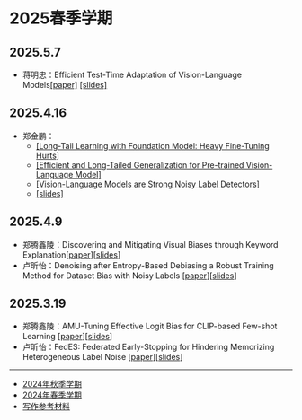 # 2025春季学期
## 2025.5.7
- 蒋明忠：Efficient Test-Time Adaptation of Vision-Language Models[[paper]]() [[slides]](./assets/slides/2025.5.7组会-蒋明忠.pdf)
## 2025.4.16
- 郑金鹏：
  - [[Long-Tail Learning with Foundation Model: Heavy Fine-Tuning Hurts]](https://github.com/shijxcs/LIFT)
  - [[Efficient and Long-Tailed Generalization for Pre-trained Vision-Language Model]](https://github.com/shijxcs/Candle)
  - [[Vision-Language Models are Strong Noisy Label Detectors]](https://github.com/HotanLee/DeFT)
  - [[slides]](./assets/slides/20250416-郑金鹏.pdf)
## 2025.4.9
- 郑腾鑫陵：Discovering and Mitigating Visual Biases through Keyword Explanation[[paper](./assets/papers/Discovering%20and%20Mitigating%20Visual%20Biases%20through%20Keyword%20Explanation.pdf)][[slides](./assets/slides/20250409-zhengtxl.pdf)]
- 卢昕怡：Denoising after Entropy-Based Debiasing a Robust Training Method for Dataset Bias with Noisy Labels [[paper](./assets/papers/Denoising%20after%20Entropy%20Based%20Debiasing.pdf)][[slides](./assets/slides/2025.04.09组会%20卢昕怡.pdf)]
## 2025.3.19
- 郑腾鑫陵：AMU-Tuning Effective Logit Bias for CLIP-based Few-shot Learning [[paper](./assets/papers/AMU-Tuning%20Effective%20Logit%20Bias%20for%20CLIP-based%20Few-shot%20Learning.pdf)][[slides](./assets/slides/2025.3.19组会%20郑腾鑫陵.pdf)]
- 卢昕怡：FedES: Federated Early-Stopping for Hindering Memorizing Heterogeneous Label Noise [[paper](./assets/papers/FedES%20Federated%20Early-Stopping%20for%20Hindering%20Memorizing%20Heterogeneous%20label%20noise.pdf)][[slides](./assets/slides/2025.03.19组会%20卢昕怡%20.pdf)]

---

- [2024年秋季学期](./2024-autumn.md)
- [2024年春季学期](./2024-spring.md)
- [写作参考材料](./documents.md)
